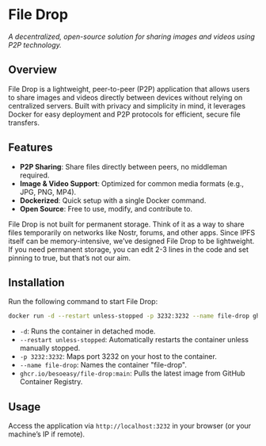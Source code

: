 # File Drop

*A decentralized, open-source solution for sharing images and videos using P2P technology.*

## Overview

File Drop is a lightweight, peer-to-peer (P2P) application that allows users to share images and videos directly between devices without relying on centralized servers. Built with privacy and simplicity in mind, it leverages Docker for easy deployment and P2P protocols for efficient, secure file transfers.


## Features

- **P2P Sharing**: Share files directly between peers, no middleman required.
- **Image & Video Support**: Optimized for common media formats (e.g., JPG, PNG, MP4).
- **Dockerized**: Quick setup with a single Docker command.
- **Open Source**: Free to use, modify, and contribute to.

File Drop is not built for permanent storage. Think of it as a way to share files temporarily on networks like Nostr, forums, and other apps. Since IPFS itself can be memory-intensive, we’ve designed File Drop to be lightweight. If you need permanent storage, you can edit 2-3 lines in the code and set pinning to true, but that’s not our aim.

## Installation

Run the following command to start File Drop:
```bash
docker run -d --restart unless-stopped -p 3232:3232 --name file-drop ghcr.io/besoeasy/file-drop:main
```
- `-d`: Runs the container in detached mode.
- `--restart unless-stopped`: Automatically restarts the container unless manually stopped.
- `-p 3232:3232`: Maps port 3232 on your host to the container.
- `--name file-drop`: Names the container "file-drop".
- `ghcr.io/besoeasy/file-drop:main`: Pulls the latest image from GitHub Container Registry.

## Usage

Access the application via `http://localhost:3232` in your browser (or your machine’s IP if remote).
